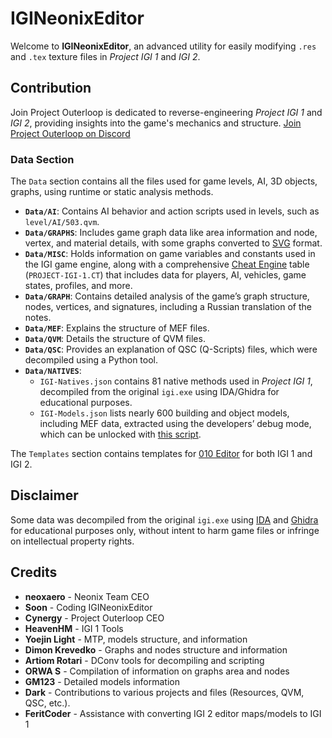 # IGINeonixEditor
Welcome to **IGINeonixEditor**, an advanced utility for easily modifying `.res` and `.tex` texture files in *Project IGI 1* and *IGI 2*.

## Contribution
Join Project Outerloop is dedicated to reverse-engineering *Project IGI 1* and *IGI 2*, providing insights into the game's mechanics and structure.
[Join Project Outerloop on Discord](https://discord.gg/G9F3gauatb)

### Data Section
The `Data` section contains all the files used for game levels, AI, 3D objects, graphs, using runtime or static analysis methods.
- **`Data/AI`**: Contains AI behavior and action scripts used in levels, such as `level/AI/503.qvm`.
- **`Data/GRAPHS`**: Includes game graph data like area information and node, vertex, and material details, with some graphs converted to [SVG](https://en.wikipedia.org/wiki/Scalable_Vector_Graphics) format.
- **`Data/MISC`**: Holds information on game variables and constants used in the IGI game engine, along with a comprehensive [Cheat Engine](https://en.wikipedia.org/wiki/Cheat_Engine) table (`PROJECT-IGI-1.CT`) that includes data for players, AI, vehicles, game states, profiles, and more.
- **`Data/GRAPH`**: Contains detailed analysis of the game’s graph structure, nodes, vertices, and signatures, including a Russian translation of the notes.
- **`Data/MEF`**: Explains the structure of MEF files.
- **`Data/QVM`**: Details the structure of QVM files.
- **`Data/QSC`**: Provides an explanation of QSC (Q-Scripts) files, which were decompiled using a Python tool.
- **`Data/NATIVES`**: 
  - `IGI-Natives.json` contains 81 native methods used in *Project IGI 1*, decompiled from the original `igi.exe` using IDA/Ghidra for educational purposes.
  - `IGI-Models.json` lists nearly 600 building and object models, including MEF data, extracted using the developers’ debug mode, which can be unlocked with [this script](https://gist.github.com/haseeb-heaven/721d82fccc8de3e6da95cfa609230cea).

The `Templates` section contains templates for [010 Editor](https://www.sweetscape.com/010editor/) for both IGI 1 and IGI 2.

## Disclaimer
Some data was decompiled from the original `igi.exe` using [IDA](https://hex-rays.com/ida-pro/) and [Ghidra](https://ghidra-sre.org/) for educational purposes only, without intent to harm game files or infringe on intellectual property rights.

## Credits
- **neoxaero** - Neonix Team CEO
- **Soon**	- Coding IGINeonixEditor
- **Cynergy** - Project Outerloop CEO
- **HeavenHM** - IGI 1 Tools
- **Yoejin Light** - MTP, models structure, and information
- **Dimon Krevedko** - Graphs and nodes structure and information
- **Artiom Rotari** - DConv tools for decompiling and scripting
- **ORWA S** - Compilation of information on graphs area and nodes
- **GM123** - Detailed models information
- **Dark** - Contributions to various projects and files (Resources, QVM, QSC, etc.).
- **FeritCoder** - Assistance with converting IGI 2 editor maps/models to IGI 1